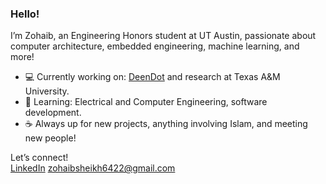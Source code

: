 ### Hello!

I’m Zohaib, an Engineering Honors student at UT Austin, passionate about computer architecture, embedded engineering, machine learning, and more!

- 💻 Currently working on: [DeenDot](https://github.com/zohaib642/deendot) and research at Texas A&M University.
- 📖 Learning: Electrical and Computer Engineering, software development.
- ☕ Always up for new projects, anything involving Islam, and meeting new people!

Let’s connect!  
[LinkedIn](https://www.linkedin.com/in/zohaibsheikh642/)
zohaibsheikh6422@gmail.com
